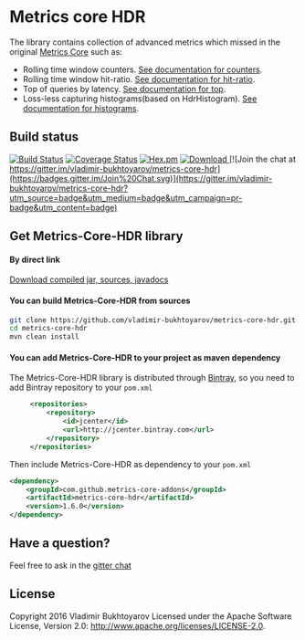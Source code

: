 # Metrics core HDR
The library contains collection of advanced metrics which missed in the original [Metrics Core](https://dropwizard.github.io/metrics/3.1.0/manual/core/) such as:
* Rolling time window counters. [See documentation for counters](counters.md).
* Rolling time window hit-ratio. [See documentation for hit-ratio](hit-ratio.md).
* Top of queries by latency. [See documentation for top](top.md).
* Loss-less capturing histograms(based on HdrHistogram). [See documentation for histograms](histograms.md).

## Build status
[![Build Status](https://travis-ci.org/vladimir-bukhtoyarov/metrics-core-hdr.svg?branch=master)](https://travis-ci.org/vladimir-bukhtoyarov/metrics-core-hdr)
[![Coverage Status](https://coveralls.io/repos/github/vladimir-bukhtoyarov/metrics-core-hdr/badge.svg?branch=master)](https://coveralls.io/github/vladimir-bukhtoyarov/metrics-core-hdr?branch=master)
[![Hex.pm](https://img.shields.io/hexpm/l/plug.svg)](http://www.apache.org/licenses/LICENSE-2.0)
[![Download](https://api.bintray.com/packages/vladimir-bukhtoyarov/maven/metrics-core-hdr/images/download.svg) ](https://bintray.com/vladimir-bukhtoyarov/maven/metrics-core-hdr/_latestVersion)
[![Join the chat at https://gitter.im/vladimir-bukhtoyarov/metrics-core-hdr](https://badges.gitter.im/Join%20Chat.svg)](https://gitter.im/vladimir-bukhtoyarov/metrics-core-hdr?utm_source=badge&utm_medium=badge&utm_campaign=pr-badge&utm_content=badge)

## Get Metrics-Core-HDR library

#### By direct link
[Download compiled jar, sources, javadocs](https://github.com/vladimir-bukhtoyarov/metrics-core-hdr/releases/tag/1.6.0)

#### You can build Metrics-Core-HDR from sources

```bash
git clone https://github.com/vladimir-bukhtoyarov/metrics-core-hdr.git
cd metrics-core-hdr
mvn clean install
```

#### You can add Metrics-Core-HDR to your project as maven dependency

The Metrics-Core-HDR library is distributed through [Bintray](http://bintray.com/), so you need to add Bintray repository to your `pom.xml`

```xml
     <repositories>
         <repository>
             <id>jcenter</id>
             <url>http://jcenter.bintray.com</url>
         </repository>
     </repositories>
```

Then include Metrics-Core-HDR as dependency to your `pom.xml`

```xml
<dependency>
    <groupId>com.github.metrics-core-addons</groupId>
    <artifactId>metrics-core-hdr</artifactId>
    <version>1.6.0</version>
</dependency>
```

Have a question?
----------------
Feel free to ask in the [gitter chat](https://gitter.im/vladimir-bukhtoyarov/metrics-core-hdr)

License
-------
Copyright 2016 Vladimir Bukhtoyarov
Licensed under the Apache Software License, Version 2.0: <http://www.apache.org/licenses/LICENSE-2.0>.